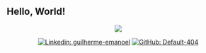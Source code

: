 ## Hello, World!

<div align="center">
  
<img src="https://i.imgur.com/L0cJi7V.gif" />

[![Linkedin: guilherme-emanoel](https://img.shields.io/badge/-guilherme-blue?style=flat-square&logo=Linkedin&logoColor=white&link=https://www.linkedin.com/in/guilherme-emanoel/)](https://www.linkedin.com/in/guilherme-emanoel/)
[![GitHub: Default-404](https://img.shields.io/github/followers/Default-404?label=follow&style=social)](https://github.com/Default-404)

</div>
